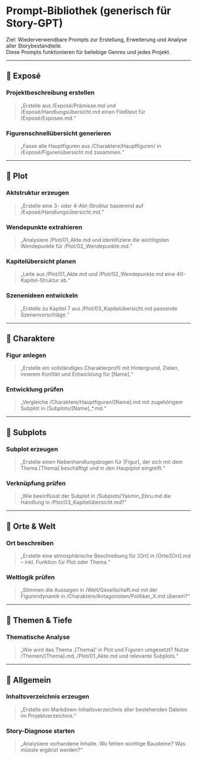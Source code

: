 # Prompt-Bibliothek (generisch für Story-GPT)

Ziel: Wiederverwendbare Prompts zur Erstellung, Erweiterung und Analyse aller Storybestandteile.  
Diese Prompts funktionieren für beliebige Genres und jedes Projekt.

---

## 📌 Exposé

### Projektbeschreibung erstellen
> „Erstelle aus /Exposé/Prämisse.md und /Exposé/Handlungsübersicht.md einen Fließtext für /Exposé/Exposee.md.“

### Figurenschnellübersicht generieren
> „Fasse alle Hauptfiguren aus /Charaktere/Hauptfiguren/ in /Exposé/Figurenübersicht.md zusammen.“

---

## 📌 Plot

### Aktstruktur erzeugen
> „Erstelle eine 3- oder 4-Akt-Struktur basierend auf /Exposé/Handlungsübersicht.md.“

### Wendepunkte extrahieren
> „Analysiere /Plot/01_Akte.md und identifiziere die wichtigsten Wendepunkte für /Plot/02_Wendepunkte.md.“

### Kapitelübersicht planen
> „Leite aus /Plot/01_Akte.md und /Plot/02_Wendepunkte.md eine 40-Kapitel-Struktur ab.“

### Szenenideen entwickeln
> „Erstelle zu Kapitel 7 aus /Plot/03_Kapitelübersicht.md passende Szenenvorschläge.“

---

## 📌 Charaktere

### Figur anlegen
> „Erstelle ein vollständiges Charakterprofil mit Hintergrund, Zielen, innerem Konflikt und Entwicklung für [Name].“

### Entwicklung prüfen
> „Vergleiche /Charaktere/Hauptfiguren/[Name].md mit zugehörigem Subplot in /Subplots/[Name]_*.md.“

---

## 📌 Subplots

### Subplot erzeugen
> „Erstelle einen Nebenhandlungsbogen für [Figur], der sich mit dem Thema [Thema] beschäftigt und in den Hauptplot eingreift.“

### Verknüpfung prüfen
> „Wie beeinflusst der Subplot in /Subplots/Yasmin_Ebru.md die Handlung in /Plot/03_Kapitelübersicht.md?“

---

## 📌 Orte & Welt

### Ort beschreiben
> „Erstelle eine atmosphärische Beschreibung für [Ort] in /Orte/[Ort].md – inkl. Funktion für Plot oder Thema.“

### Weltlogik prüfen
> „Stimmen die Aussagen in /Welt/Gesellschaft.md mit der Figurendynamik in /Charaktere/Antagonisten/Politiker_X.md überein?“

---

## 📌 Themen & Tiefe

### Thematische Analyse
> „Wie wird das Thema ‚[Thema]‘ in Plot und Figuren umgesetzt? Nutze /Themen/[Thema].md, /Plot/01_Akte.md und relevante Subplots.“

---

## 📌 Allgemein

### Inhaltsverzeichnis erzeugen
> „Erstelle ein Markdown-Inhaltsverzeichnis aller bestehenden Dateien im Projektverzeichnis.“

### Story-Diagnose starten
> „Analysiere vorhandene Inhalte. Wo fehlen wichtige Bausteine? Was müsste ergänzt werden?“
